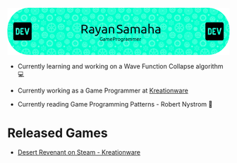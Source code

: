 ![Header](https://github.com/MiTsSsS/MiTsSsS/blob/main/github-header-image.png)

- Currently learning and working on a Wave Function Collapse algorithm :computer:
- Currently working as a Game Programmer at [Kreationware](https://kreationware.com)

- Currently reading Game Programming Patterns - Robert Nystrom 📖

# Released Games
  
- [Desert Revenant on Steam - Kreationware](https://store.steampowered.com/app/1969430/Desert_Revenant)
<!--
**MiTsSsS/MiTsSsS** is a ✨ _special_ ✨ repository because its `README.md` (this file) appears on your GitHub profile.

Here are some ideas to get you started:

- 🔭 I’m currently working on ...
- 🌱 I’m currently learning ...
- 👯 I’m looking to collaborate on ...
- 🤔 I’m looking for help with ...
- 💬 Ask me about ...
- 📫 How to reach me: ...
- 😄 Pronouns: ...
- ⚡ Fun fact: ...
<!--- Currently learning and working on a [Wave Function Collapse algorithm](https://github.com/MiTsSsS/WaveFunctionCollapse) :computer:-->
